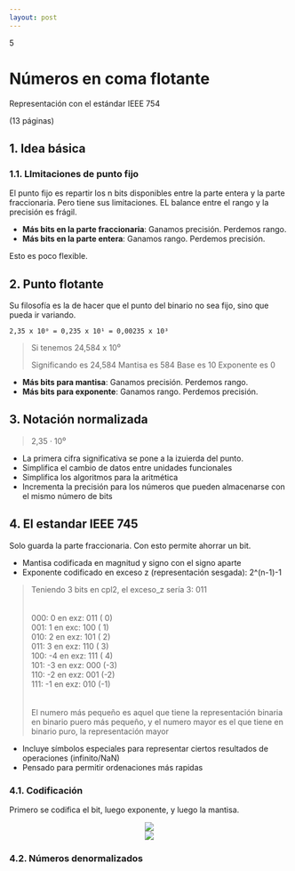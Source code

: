 ```yaml
--- 
layout: post
---
```

<div class="header">
  <div class="numbrerUnit">5</div>
  <h1>Números en coma flotante</h1>
  <subtitle>Representación con el estándar IEEE 754</subtitle>
</div>

(13 páginas)

## 1. Idea básica
### 1.1. LImitaciones de punto fijo

El punto fijo es repartir los n bits disponibles entre la parte entera y la parte fraccionaria. Pero tiene sus limitaciones. EL balance entre el rango y la precisión es frágil.
  - **Más bits en la parte fraccionaria**: Ganamos precisión. Perdemos rango.
  - **Más bits en la parte entera**: Ganamos rango. Perdemos precisión.
  
Esto es poco flexible.

## 2. Punto flotante
Su filosofía es la de hacer que el punto del binario no sea fijo, sino que pueda ir variando.

```print
2,35 x 10⁰ = 0,235 x 10¹ = 0,00235 x 10³
```

> Si tenemos 24,584 x 10⁰
>
> Significando es 24,584
> Mantisa es 584
> Base es 10
> Exponente es 0
>

  - **Más bits para mantisa**: Ganamos precisión. Perdemos rango.
  - **Más bits para exponente**: Ganamos rango. Perdemos precisión.


## 3. Notación normalizada

> 2,35 · 10⁰

  - La primera cifra significativa se pone a la izuierda del punto.
  - Simplifica el cambio de datos entre unidades funcionales
  - Simplifica los algoritmos para la aritmética
  - Incrementa la precisión para los números que pueden almacenarse con el mismo número de bits

## 4. El estandar IEEE 745

Solo guarda la parte fraccionaria. Con esto permite ahorrar un bit.

  - Mantisa codificada en magnitud y signo con el signo aparte
  - Exponente codificado en exceso z (representación sesgada): 2^(n-1)-1

<blockquote>
  Teniendo 3 bits en cpl2, el exceso_z sería 3: 011<br>
  <br><br>
  000:  0   en exz: 011 ( 0)<br>
  001:  1   en exc: 100 ( 1)<br>
  010:  2   en exz: 101 ( 2)<br>
  011:  3   en exz: 110 ( 3)<br>
  100: -4   en exz: 111 ( 4)<br>
  101: -3   en exz: 000 (-3)<br>
  110: -2   en exz: 001 (-2)<br>
  111: -1   en exz: 010 (-1)<br>
  <br><br>
  El numero más pequeño es aquel que tiene la representación binaria en binario puero más pequeño, y el numero mayor es el que tiene en binario puro, la representación mayor
</blockquote>

  - Incluye símbolos especiales para representar ciertos resultados de operaciones (infinito/NaN)
  - Pensado para permitir ordenaciones más rapidas
 
### 4.1. Codificación
Primero se codifica el bit, luego exponente, y luego la mantisa.
<center><img src="https://i.gyazo.com/528ae097e5f58fffe3f45ef5905cd082.png"></center>

<center><img src="https://i.gyazo.com/1522416746a69cf8e779ce62ff488f4c.png"></center>


### 4.2. Números denormalizados
